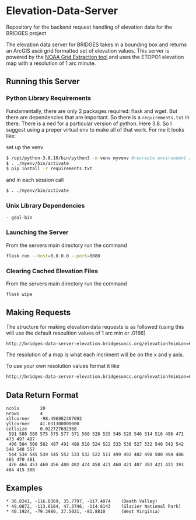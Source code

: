 # Elevation-Data-Server
Repository for the backend request handling of elevation data for the BRIDGES project

The elevation data server for BRIDGES takes in a bounding box and returns an ArcGIS ascii grid formatted set of elevation values. This server is powered by the [NOAA Grid Extraction tool](https://www.ngdc.noaa.gov/mgg/global/) and uses the ETOPO1 elevation map with a resolution of 1 arc minute.

## Running this Server
### Python Library Requirements
Fundamentally, there are only 2 packages required: flask and wget. But there are dependencies that are important. So there is a `requirements.txt` in there. There is a ned for a particular version of python. Here 3.8. So I suggest using a proper virtual env to make all of that work. For me it looks like:

set up the venv
```bash
$ /opt/python-3.8.10/bin/python3 -m venv myvenv #recreate environemnt against python 3.8
$ . ./myenv/bin/activate
$ pip install -r requirements.txt
```

and in each session call
```bash
$ . ./myenv/bin/activate
```

### Unix Library Dependencies
    - gdal-bin

### Launching the Server
From the servers main directory run the command
```bash
flask run --host=0.0.0.0 --port=8080
```
### Clearing Cached Elevation Files
From the servers main directory run the command
```bash
flask wipe
```



## Making Requests
The structure for making elevation data requests is as followed (using this will use the default resoultion values of 1 arc min or .0166)
```html
http://bridges-data-server-elevation.bridgesuncc.org/elevation?minLon=6.0205581&minLat=46.10757&maxLon=9.707863&maxLat=47.77059
```



The resolution of a map is what each incriment will be on the x and y axis. 

To use your own resolution values format it like
```html
http://bridges-data-server-elevation.bridgesuncc.org/elevation?minLon=6.0205581&minLat=46.10757&maxLon=9.707863&maxLat=47.77059&resX=.01&resY=.01
```
## Data Return Format
```
ncols        20
nrows        4
xllcorner    -98.496982307692
yllcorner    41.031300000000
cellsize     0.022727692308
 591 588 580 575 575 577 571 560 528 535 546 528 546 514 516 496 471 473 497 487 
 496 504 500 502 497 491 488 510 524 522 533 536 527 532 540 542 542 548 548 557
 544 534 545 539 545 552 533 532 522 511 499 492 482 490 500 494 486 465 470 481
 476 464 453 460 456 480 482 474 458 471 460 421 407 393 421 421 393 404 415 388
```

## Examples
    * 36.8241, -116.8369, 35.7797, -117.4074    (Death Valley)
    * 49.0872, -113.6184, 47.3746, -114.8143    (Glacier National Park)
    * 40.1924, -79.3980, 37.5021, -81.8810      (West Virginia)

